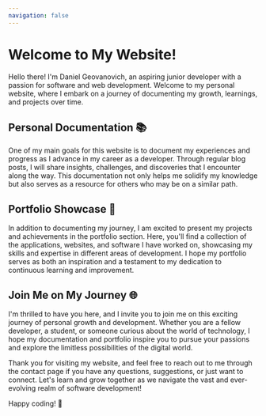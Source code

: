 ```yaml
---
navigation: false
---
```


# Welcome to My Website!

Hello there! I'm Daniel Geovanovich, an aspiring junior developer with a passion for software and web development. Welcome to my personal website, where I embark on a journey of documenting my growth, learnings, and projects over time.

## Personal Documentation 📚

One of my main goals for this website is to document my experiences and progress as I advance in my career as a developer. Through regular blog posts, I will share insights, challenges, and discoveries that I encounter along the way. This documentation not only helps me solidify my knowledge but also serves as a resource for others who may be on a similar path.

## Portfolio Showcase 🚀

In addition to documenting my journey, I am excited to present my projects and achievements in the portfolio section. Here, you'll find a collection of the applications, websites, and software I have worked on, showcasing my skills and expertise in different areas of development. I hope my portfolio serves as both an inspiration and a testament to my dedication to continuous learning and improvement.

## Join Me on My Journey 🌐

I'm thrilled to have you here, and I invite you to join me on this exciting journey of personal growth and development. Whether you are a fellow developer, a student, or someone curious about the world of technology, I hope my documentation and portfolio inspire you to pursue your passions and explore the limitless possibilities of the digital world.

Thank you for visiting my website, and feel free to reach out to me through the contact page if you have any questions, suggestions, or just want to connect. Let's learn and grow together as we navigate the vast and ever-evolving realm of software development!

Happy coding! 🚀

